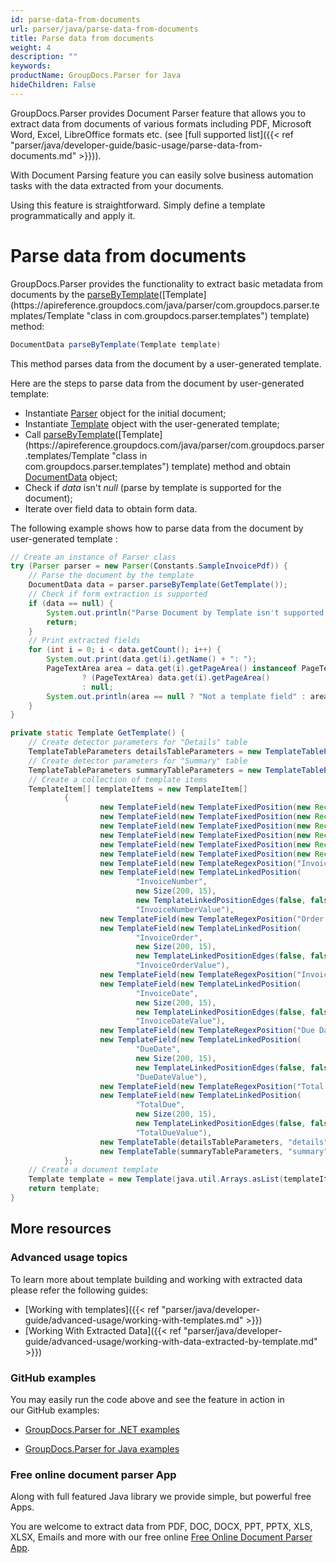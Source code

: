 ```yaml
---
id: parse-data-from-documents
url: parser/java/parse-data-from-documents
title: Parse data from documents
weight: 4
description: ""
keywords: 
productName: GroupDocs.Parser for Java
hideChildren: False
---
```

GroupDocs.Parser provides Document Parser feature that allows you to extract data from documents of various formats including PDF, Microsoft Word, Excel, LibreOffice formats etc. (see [full supported list]({{< ref "parser/java/developer-guide/basic-usage/parse-data-from-documents.md" >}})).

With Document Parsing feature you can easily solve business automation tasks with the data extracted from your documents.

Using this feature is straightforward. Simply define a template programmatically and apply it.

# Parse data from documents

GroupDocs.Parser provides the functionality to extract basic metadata from documents by the [parseByTemplate](https://apireference.groupdocs.com/java/parser/com.groupdocs.parser/Parser#parseByTemplate(com.groupdocs.parser.templates.Template))([Template](https://apireference.groupdocs.com/java/parser/com.groupdocs.parser.templates/Template "class in com.groupdocs.parser.templates") template) method:

```java
DocumentData parseByTemplate(Template template)
```

This method parses data from the document by a user-generated template.

Here are the steps to parse data from the document by user-generated template:

*   Instantiate [Parser](https://apireference.groupdocs.com/java/parser/com.groupdocs.parser/Parser) object for the initial document;
*   Instantiate [Template](https://apireference.groupdocs.com/java/parser/com.groupdocs.parser.templates/Template "class in com.groupdocs.parser.templates") object with the user-generated template;
*   Call [parseByTemplate](https://apireference.groupdocs.com/java/parser/com.groupdocs.parser/Parser#parseByTemplate(com.groupdocs.parser.templates.Template))([Template](https://apireference.groupdocs.com/java/parser/com.groupdocs.parser.templates/Template "class in com.groupdocs.parser.templates") template) method and obtain [DocumentData](https://apireference.groupdocs.com/java/parser/com.groupdocs.parser.data/DocumentData "class in com.groupdocs.parser.data") object;
*   Check if *data* isn't *null* (parse by template is supported for the document);
*   Iterate over field data to obtain form data.

The following example shows how to parse data from the document by user-generated template :

```java
// Create an instance of Parser class
try (Parser parser = new Parser(Constants.SampleInvoicePdf)) {
    // Parse the document by the template
    DocumentData data = parser.parseByTemplate(GetTemplate());
    // Check if form extraction is supported
    if (data == null) {
        System.out.println("Parse Document by Template isn't supported.");
        return;
    }
    // Print extracted fields
    for (int i = 0; i < data.getCount(); i++) {
        System.out.print(data.get(i).getName() + ": ");
        PageTextArea area = data.get(i).getPageArea() instanceof PageTextArea
                ? (PageTextArea) data.get(i).getPageArea()
                : null;
        System.out.println(area == null ? "Not a template field" : area.getText());
    }
}

private static Template GetTemplate() {
    // Create detector parameters for "Details" table
    TemplateTableParameters detailsTableParameters = new TemplateTableParameters(new Rectangle(new Point(35, 320), new Size(530, 55)), null);
    // Create detector parameters for "Summary" table
    TemplateTableParameters summaryTableParameters = new TemplateTableParameters(new Rectangle(new Point(330, 385), new Size(220, 65)), null);
    // Create a collection of template items
    TemplateItem[] templateItems = new TemplateItem[]
            {
                    new TemplateField(new TemplateFixedPosition(new Rectangle(new Point(35, 135), new Size(100, 10))), "FromCompany"),
                    new TemplateField(new TemplateFixedPosition(new Rectangle(new Point(35, 150), new Size(100, 35))), "FromAddress"),
                    new TemplateField(new TemplateFixedPosition(new Rectangle(new Point(35, 190), new Size(150, 2))), "FromEmail"),
                    new TemplateField(new TemplateFixedPosition(new Rectangle(new Point(35, 250), new Size(100, 2))), "ToCompany"),
                    new TemplateField(new TemplateFixedPosition(new Rectangle(new Point(35, 260), new Size(100, 15))), "ToAddress"),
                    new TemplateField(new TemplateFixedPosition(new Rectangle(new Point(35, 290), new Size(150, 2))), "ToEmail"),
                    new TemplateField(new TemplateRegexPosition("Invoice Number"), "InvoiceNumber"),
                    new TemplateField(new TemplateLinkedPosition(
                            "InvoiceNumber",
                            new Size(200, 15),
                            new TemplateLinkedPositionEdges(false, false, true, false)),
                            "InvoiceNumberValue"),
                    new TemplateField(new TemplateRegexPosition("Order Number"), "InvoiceOrder"),
                    new TemplateField(new TemplateLinkedPosition(
                            "InvoiceOrder",
                            new Size(200, 15),
                            new TemplateLinkedPositionEdges(false, false, true, false)),
                            "InvoiceOrderValue"),
                    new TemplateField(new TemplateRegexPosition("Invoice Date"), "InvoiceDate"),
                    new TemplateField(new TemplateLinkedPosition(
                            "InvoiceDate",
                            new Size(200, 15),
                            new TemplateLinkedPositionEdges(false, false, true, false)),
                            "InvoiceDateValue"),
                    new TemplateField(new TemplateRegexPosition("Due Date"), "DueDate"),
                    new TemplateField(new TemplateLinkedPosition(
                            "DueDate",
                            new Size(200, 15),
                            new TemplateLinkedPositionEdges(false, false, true, false)),
                            "DueDateValue"),
                    new TemplateField(new TemplateRegexPosition("Total Due"), "TotalDue"),
                    new TemplateField(new TemplateLinkedPosition(
                            "TotalDue",
                            new Size(200, 15),
                            new TemplateLinkedPositionEdges(false, false, true, false)),
                            "TotalDueValue"),
                    new TemplateTable(detailsTableParameters, "details", null),
                    new TemplateTable(summaryTableParameters, "summary", null)
            };
    // Create a document template
    Template template = new Template(java.util.Arrays.asList(templateItems));
    return template;
}

```

## More resources

### Advanced usage topics

To learn more about template building and working with extracted data please refer the following guides:

*   [Working with templates]({{< ref "parser/java/developer-guide/advanced-usage/working-with-templates.md" >}})
*   [Working With Extracted Data]({{< ref "parser/java/developer-guide/advanced-usage/working-with-data-extracted-by-template.md" >}})

### GitHub examples

You may easily run the code above and see the feature in action in our GitHub examples:

*   [GroupDocs.Parser for .NET examples](https://github.com/groupdocs-parser/GroupDocs.Parser-for-.NET)
    
*   [GroupDocs.Parser for Java examples](https://github.com/groupdocs-parser/GroupDocs.Parser-for-Java)
    

### Free online document parser App

Along with full featured Java library we provide simple, but powerful free Apps.

You are welcome to extract data from PDF, DOC, DOCX, PPT, PPTX, XLS, XLSX, Emails and more with our free online [Free Online Document Parser App](https://wiki.lisbon.dynabic.com/pages/viewpage.action?pageId=30050825).
